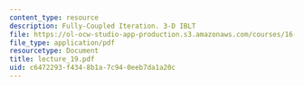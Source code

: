 ```yaml
---
content_type: resource
description: Fully-Coupled Iteration. 3-D IBLT
file: https://ol-ocw-studio-app-production.s3.amazonaws.com/courses/16-13-aerodynamics-of-viscous-fluids-fall-2003/c6472293f4348b1a7c940eeb7da1a20c_lecture_19.pdf
file_type: application/pdf
resourcetype: Document
title: lecture_19.pdf
uid: c6472293-f434-8b1a-7c94-0eeb7da1a20c
---
```

